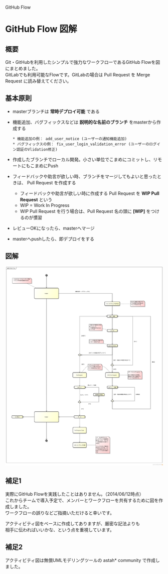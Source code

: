 GitHub Flow

# GitHub Flow 図解

## 概要

Git・GitHubを利用したシンプルで強力なワークフローであるGitHub Flowを図にまとめました。  
GitLabでも利用可能なFlowです。GitLabの場合は Pull Request を Merge Request に読み替えてください。  

## 基本原則

* masterブランチは **常時デプロイ可能** である
* 機能追加、バグフィックスなどは **説明的な名前のブランチ** をmasterから作成する

      * 機能追加の例： add_user_notice (ユーザーの通知機能追加)
      * バグフィックスの例： fix_user_login_validation_error (ユーザーのログイン認証のVlidation修正)

* 作成したブランチでローカル開発。小さい単位でこまめにコミットし、リモートにもこまめにPush
* フィードバックや助言が欲しい時、ブランチをマージしてもよいと思ったときは、 Pull Request を作成する
    
    * フィードバックや助言が欲しい時に作成する Pull Request を **WIP Pull Request** という
    * WIP = Work In Progress
    * WIP Pull Request を行う場合は、Pull Request 名の頭に **[WIP]** をつけるのが慣習

* レビューOKになったら、masterへマージ
* masterへpushしたら、即デプロイをする

## 図解

![GitHub Flow](./github_flow.png)

## 補足1

実際にGitHub Flowを実践したことはありません。（2014/06/12時点）  
これからチームで導入予定で、メンバーとワークフローを共有するために図を作成しました。  
ワークフローの誤りなどご指摘いただけると幸いです。  

アクティビティ図をベースに作成してありますが、厳密な記法よりも  
相手に伝わればいいかな、という点を重視しています。

## 補足2

アクティビティ図は無償UMLモデリングツールの astah* community で作成しました。  
